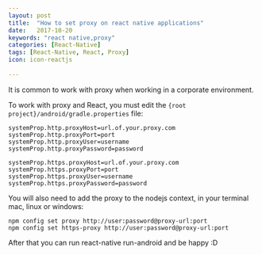 ```yaml
---
layout: post
title:  "How to set proxy on react native applications"
date:   2017-10-20
keywords: "react native,proxy"
categories: [React-Native]
tags: [React-Native, React, Proxy]
icon: icon-reactjs
      
---
```


It is common to work with proxy when working in a corporate environment.

To work with proxy and React, you must edit the `{root project}/android/gradle.properties` file:

```
systemProp.http.proxyHost=url.of.your.proxy.com
systemProp.http.proxyPort=port
systemProp.http.proxyUser=username
systemProp.http.proxyPassword=password

systemProp.https.proxyHost=url.of.your.proxy.com
systemProp.https.proxyPort=port
systemProp.https.proxyUser=username
systemProp.https.proxyPassword=password
```

You will also need to add the proxy to the nodejs context, in your terminal mac, linux or windows:
```
npm config set proxy http://user:password@proxy-url:port
npm config set https-proxy http://user:password@proxy-url:port
```

After that you can run react-native run-android and be happy :D